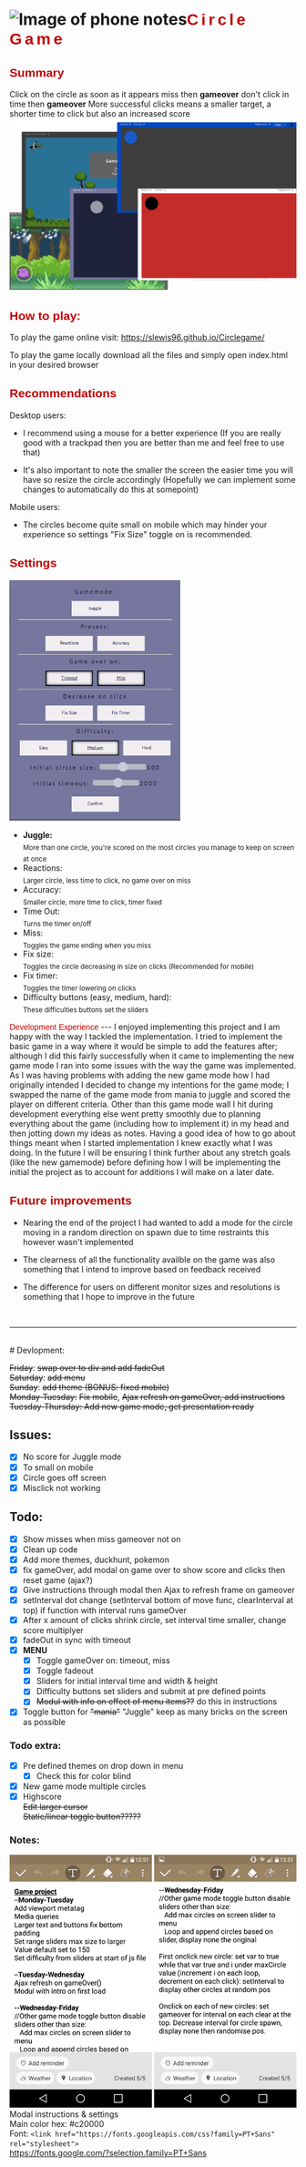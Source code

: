 # ![Image of phone notes](imgs/icon.ico)<span style="color:#c20000; letter-spacing: 5px;font-family: 'PT Sans', sans-serif;">Circle Game</span>
<span style="color:#c20000;font-family: 'PT Sans', sans-serif;">Summary</span>
---
Click on the circle as soon as it appears miss then **gameover** don't click in time then **gameover**
More successful clicks means a smaller target, a shorter time to click but also an increased score<br>
![Image of phone notes](Notes/gameSS0.png)

<span style="color:#c20000;font-family: 'PT Sans', sans-serif;">How to play:</span>
---
To play the game online visit: https://slewis96.github.io/Circlegame/

To play the game locally download all the files and simply open index.html in your desired browser

<span style="color:#c20000;font-family: 'PT Sans', sans-serif;">Recommendations</span>
---
Desktop users:  

* I recommend using a mouse for a better experience (If you are really good with a trackpad then you are better than me and feel free to use that)  

* It's also important to note the smaller the screen the easier time you will have so resize the circle accordingly (Hopefully we can implement some changes to automatically do this at somepoint)

Mobile users:

* The circles become quite small on mobile which may hinder your experience so settings "Fix Size" toggle on is recommended.

<span style="color:#c20000;font-family: 'PT Sans', sans-serif;">Settings</span>
---
![Image of phone notes](Notes/settingsSS.png)
<ul>
<li><b>Juggle: </b><br>
  <sub>More than one circle, you're scored on the most circles you manage to keep on screen at once</sub>
</li>
<li>Reactions: <br>
  <sub>Larger circle, less time to click, no game over on miss</sub>
</li>
<li>Accuracy: <br>
  <sub>Smaller circle, more time to click, timer fixed</sub>
</li>
<li>Time Out:<br>
  <sub>Turns the timer on/off</sub>
</li>
<li>Miss:<br>
  <sub>Toggles the game ending when you miss</sub>
</li>
<li>Fix size:<br>
  <sub>Toggles the circle decreasing in size on clicks (Recommended for mobile)</sub>
</li>
<li>Fix timer:<br>
  <sub>Toggles the timer lowering on clicks</sub>
</li>
<li>Difficulty buttons (easy, medium, hard):<br>
  <sub>These difficulties buttons set the sliders</sub>
</li>
</ul>
<span style="color:#c20000;font-family: 'PT Sans', sans-serif;">Development Experience</span>
---
I enjoyed implementing this project and I am happy with the way I tackled the implementation. I tried to implement the basic game in a way where it would be simple to add the features after; although I did this fairly successfully when it came to implementing the new game mode I ran into some issues with the way the game was implemented. As I was having problems with adding the new game mode how I had originally intended I decided to change my intentions for the game mode; I swapped the name of the game mode from mania to juggle and scored the player on different criteria.  
Other than this game mode wall I hit during development everything else went pretty smoothly due to planning everything about the game (including how to implement it) in my head and then jotting down my ideas as notes. Having a good idea of how to go about things meant when I started implementation I knew exactly what I was doing. In the future I will be ensuring I think further about any stretch goals (like the new gamemode) before defining how I will be implementing the initial the project as to account for additions I will make on a later date.

<span style="color:#c20000;font-family: 'PT Sans', sans-serif;">Future improvements</span>
---

* Nearing the end of the project I had wanted to add a mode for the circle moving in a random direction on spawn due to time restraints this however wasn't implemented

* The clearness of all the functionality availble on the game was also something that I intend to improve based on feedback received

* The difference for users on different monitor sizes and resolutions is something that I hope to improve in the future

<br>
<hr>
<br>
# Devlopment:

~~Friday~~: ~~swap over to div and add fadeOut~~<br>
~~Saturday~~: ~~add menu~~<br>
~~Sunday~~: ~~add theme (BONUS: fixed mobile)~~<br>
~~Monday-Tuesday:~~ ~~Fix mobile~~, ~~Ajax refresh on gameOver, add instructions~~<br>
~~Tuesday-Thursday: Add new game mode, get presentation ready~~

## Issues:
- [x] No score for Juggle mode
- [x] To small on mobile
- [x] Circle goes off screen
- [x] Misclick not working

## Todo:
- [x] Show misses when miss gameover not on
- [x] Clean up code
- [x] Add more themes, duckhunt, pokemon
- [x] fix gameOver, add modal on game over to show score and clicks then reset game (ajax?)
- [x] Give instructions through modal then Ajax to refresh frame on gameover
- [x] setInterval dot change (setInterval bottom of move func, clearInterval at top) if function with interval runs gameOver
- [x] After x amount of clicks shrink circle, set interval time smaller, change score multiplyer
- [x] fadeOut in sync with timeout
- [x] **MENU** <br>
    - [x] Toggle gameOver on: timeout, miss
    - [x] Toggle fadeout
    - [x] Sliders for initial interval time and width & height
    - [x] Difficulty buttons set sliders and submit at pre defined points
    - [x] ~~Modul with info on effect of menu items??~~ do this in instructions
- [x] Toggle button for ~~"mania"~~ "Juggle" keep as many bricks on the screen as possible
### Todo extra:
- [x] Pre defined themes on drop down in menu
    - [x] Check this for color blind
- [x] New game mode multiple circles
- [x] Highscore <br>
~~Edit larger cursor~~ <br>
~~Static/linear toggle button?????~~

### Notes:
![Image of phone notes](Notes/phonenotes.png)
![Image of phone notes2](Notes/phonenotes2.png)<br>
Modal instructions & settings <br>
Main color hex: #c20000 <br>
Font: ```<link href="https://fonts.googleapis.com/css?family=PT+Sans" rel="stylesheet">``` <br>
https://fonts.google.com/?selection.family=PT+Sans

